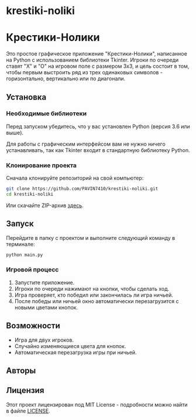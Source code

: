 
# krestiki-noliki



# Крестики-Нолики

Это простое графическое приложение "Крестики-Нолики", написанное на Python с использованием библиотеки Tkinter. Игроки по очереди ставят "X" и "O" на игровом поле с размером 3x3, и цель состоит в том, чтобы первым выстроить ряд из трех одинаковых символов - горизонтально, вертикально или по диагонали.

## Установка

### Необходимые библиотеки

Перед запуском убедитесь, что у вас установлен Python (версия 3.6 или выше).

Для работы с графическим интерфейсом вам не нужно ничего устанавливать, так как Tkinter входит в стандартную библиотеку Python. 

### Клонирование проекта

Сначала клонируйте репозиторий на свой компьютер:

```bash
git clone https://github.com/PAVIN7410/krestiki-noliki.git
cd krestiki-noliki
```

Или скачайте ZIP-архив [здесь](https://github.com/PAVIN7410/krestiki-noliki/archive/refs/heads/main.zip).

## Запуск

Перейдите в папку с проектом и выполните следующий команду в терминале:

```bash
python main.py
```

### Игровой процесс

1. Запустите приложение.
2. Игроки по очереди нажимают на кнопки, чтобы сделать ход.
3. Игра проверяет, кто победил или закончилась ли игра ничьей.
4. После победы или ничьей окно автоматически перезагрузится с новыми цветами кнопок.

## Возможности

- Игра для двух игроков.
- Случайно изменяющиеся цвета для кнопок.
- Автоматическая перезагрузка игры при ничьей.

## Авторы



## Лицензия

Этот проект лицензирован под MIT License - подробности можно найти в файле [LICENSE](LICENSE).







 
